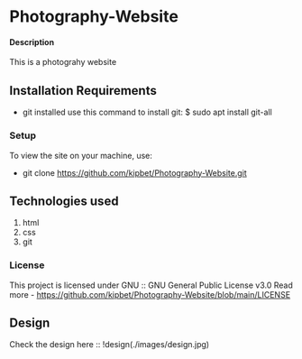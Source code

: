 # Photography-Website
#### Description
This is a photograhy website
## Installation Requirements
* git installed
use this command to install git:
 $ sudo apt install git-all
### Setup
To view the site on your machine, use:
* git clone https://github.com/kipbet/Photography-Website.git

## Technologies used
1. html
2. css
3. git

### License
This project is licensed under GNU :: GNU General Public License v3.0
Read more - https://github.com/kipbet/Photography-Website/blob/main/LICENSE

## Design
Check the design here ::
!design(./images/design.jpg)

